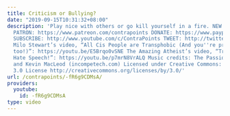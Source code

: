 ```yaml
---
title: Criticism or Bullying?
date: "2019-09-15T10:31:32+08:00"
description: 'Play nice with others or go kill yourself in a fire. NEW! BECOME MY
  PATRON: https://www.patreon.com/contrapoints DONATE: https://www.paypal.com/cgi-bin/webscr?cmd=_donations&business=QAXL4AUZAQY7C&lc=US&item_name=ContraPoints&currency_code=USD&bn=PP%2dDonationsBF%3abtn_donateCC_LG%2egif%3aNonHosted
  SUBSCRIBE: http://www.youtube.com/c/ContraPoints TWEET: http://twitter.com/ContraPoints
  Milo Stewart’s video, “All Cis People are Transphobic (And you''re probably racist,
  too!)”: https://youtu.be/E5Brqo0vSNE The Amazing Atheist’s video, “Transgender Bigot''s
  Hate Speech!”: https://youtu.be/p7mrN8VrALQ Music credits: The Passion HiFi www.thepassionhifi.com
  and Kevin MacLeod (incompetech.com) Licensed under Creative Commons: By Attribution
  3.0 License http://creativecommons.org/licenses/by/3.0/'
url: /contrapoints/-fR6g9CDMsA/
providers:
  youtube:
    id: -fR6g9CDMsA
type: video
---
```


